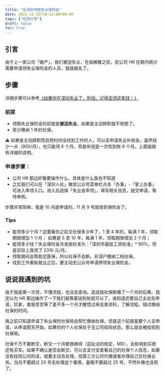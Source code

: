 ```yaml
---
title: "在深圳领取失业保险金"
date: 2021-11-25T18:12:00+08:00
tags: ["经验分享"] 
draft: false
toc: true
---
```


## 引言

由于上一家公司「破产」，我们被迫失业，在临解散之前，前公司 HR 在群内统计需要申请领失业保险金的人员，我就报名了。

## 步骤

详细步骤可以参考[《如果你在深圳失业了，别怕，记得去领这笔钱！》](https://mp.weixin.qq.com/s/c4pG2cP_PiRElw8WpqSWpQ)

<!--more-->

### 前提

- 领取失业保险金的前提是**被迫失业**，如果是主动辞职就不用想了。
- 至少缴纳 1 年的社保。

**⚠️** 如果是主动辞职而且短时间没找到工作的人，可以去申请失业补助金，虽然钱少一点（900/月），也只能领 6 个月，但是听说是一次性到账 6 个月。上面链接有详细的说明。

### 申请步骤：

- 公司 HR 那边好像要操作什么，具体是什么我也不知道
- 之后我们可以在「深圳人社」微信公众号菜单栏点击「办事」-「掌上办事」可进入申领入口。进入后选择「失业金申领」，填写相关信息，提交申请，等待审核。

步骤非常简单，我是 10 月底申请的，11 月 9 号就收到保险金了。

### Tips

- 能领多少个月？这要看你之前交社保多少年了，1 至 4 年的，每满 1 年，领取期限增加 1 个月； 如果是 5 至 10 年，每满 1 年，领取期限增加 2 个月；
- 能领多少钱？失业保险金月发放标准为：「深圳市最低工资标准」* 90%，但是实际上我领了 2310 元/月。
- 领取期间会帮助交医保，所以社保不会断。非深户缴纳二档社保。
- 找到工作重新就业之后，要主动去公众号申请停领失业保险金。

## 说说我遇到的坑

由于我是第一次领，不懂流程，也没去查询。造成我社保断缴了一个月的后果。我还以为 HR 那边操作了一下我们就等着钱到账就可以了，谁知道还要自己主动去申请，坑爹，害我苦苦等了差不多一个月才醒悟过来去查资料，了解流程。错过缴纳社保的时间。

我之前只知道申请了失业保险社保局会帮忙缴纳社保，但是这个前提是要个人去申请，从申请那天开始，如果你的个人社保处于无公司挂钩状态，那么就会被挂钩到社保局。

社保千万不要断交，断交一个月都很麻烦（这扯淡的规定，MD），会影响到买房还有买车。如果不确认是否会断交，可以去支付宝查看自己的社保个人信息，如果没有挂钩公司的话，就要主动去处理，找第三方公司代缴或者办理自己交社保业务。当月不要超过 20 号去处理这个事情，最晚不要超过 25 号，不然补缴也没用了。